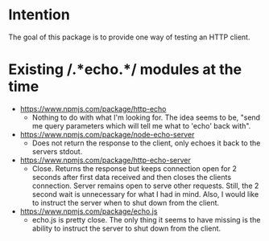 # Intention

The goal of this package is to provide one way of testing an HTTP client.

# Existing /.\*echo.\*/ modules at the time

* https://www.npmjs.com/package/http-echo
    - Nothing to do with what I'm looking for. The idea seems to be, "send me query parameters which will tell me what to 'echo' back with".
* https://www.npmjs.com/package/node-echo-server
    - Does not return the response to the client, only echoes it back to the servers stdout.
* https://www.npmjs.com/package/http-echo-server
    - Close. Returns the response but keeps connection open for 2 seconds after first data received and then closes the clients connection.
    Server remains open to serve other requests. Still, the 2 second wait is unnecessary for what I had in mind. Also, I would like to instruct
    the server when to shut down from the client.
* https://www.npmjs.com/package/echo.js
    - echo.js is pretty close. The only thing it seems to have missing is the ability to instruct the server to shut down from the client.